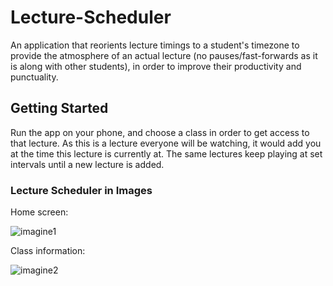 # Lecture-Scheduler
An application that reorients lecture timings to a student's timezone to provide the atmosphere of an actual lecture (no pauses/fast-forwards as it is along with other students), in order to improve their productivity and punctuality. 

## Getting Started
Run the app on your phone, and choose a class in order to get access to that lecture. As this is a lecture everyone will be watching, it would add you at the time this lecture is currently at. The same lectures keep playing at set intervals until a new lecture is added.

### Lecture Scheduler in Images
Home screen:

![imagine1](https://user-images.githubusercontent.com/55002654/90280515-ae55d280-de88-11ea-8f28-a862a40d2de7.jpg)

Class information:

![imagine2](https://user-images.githubusercontent.com/55002654/90280722-0ee50f80-de89-11ea-9106-0e778ce74861.jpg)
